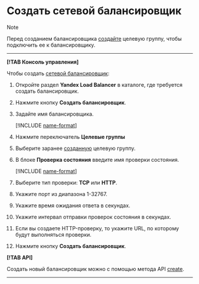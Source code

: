 # Создать сетевой балансировщик

> [!NOTE]
>
> Перед созданием балансировщика [создайте](target-group-create.md) целевую группу, чтобы подключить ее к балансировщику.
>

---

**[!TAB Консоль управления]**

Чтобы создать [сетевой балансировщик](../concepts/index.md):
1. Откройте раздел **Yandex Load Balancer** в каталоге, где требуется создать балансировщик.
1. Нажмите кнопку **Создать балансировщик**.
1. Задайте имя балансировщика. 
    
    [!INCLUDE [name-format](../../_includes/name-format.md)]

1. Нажмите переключатель **Целевые группы**
1. Выберите заранее [созданную](target-group-create.md) целевую группу.
1. В блоке **Проверка состояния** введите имя проверки состояния.

    [!INCLUDE [name-format](../../_includes/name-format.md)]

1. Выберите тип проверки: **TCP** или **HTTP**.
1. Укажите порт из диапазона 1-32767.
1. Укажите время ожидания ответа в секундах.
1. Укажите интервал отправки проверок состояния в секундах.
1. Если вы создаете HTTP-проверку, то укажите URL, по которому будут выполняться проверки.
1. Нажмите кнопку **Создать балансировщик**.

**[!TAB API]**

Создать новый балансировщик можно с помощью метода API [create](../api-ref/NetworkLoadBalancer/create.md).

---
